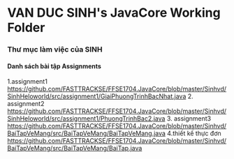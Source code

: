 # VAN DUC SINH's JavaCore Working Folder
### Thư mục làm việc của SINH
#### Danh sách bài tập Assignments
1.assignment1	
https://github.com/FASTTRACKSE/FFSE1704.JavaCore/blob/master/Sinhvd/SinhHeloworld/src/assignment1/GiaiPhuongTrinhBacNhat.java
2. assignment2
https://github.com/FASTTRACKSE/FFSE1704.JavaCore/blob/master/Sinhvd/SinhHeloworld/src/assignment1/PhuongTrinhBac2.java
3.  assignment3
https://github.com/FASTTRACKSE/FFSE1704.JavaCore/blob/master/Sinhvd/BaiTapVeMang/src/BaiTapVeMang/BaiTapVeMang.java
4.thiết kế thực đơn
https://github.com/FASTTRACKSE/FFSE1704.JavaCore/blob/master/Sinhvd/BaiTapVeMang/src/BaiTapVeMang/BaiTap.java

